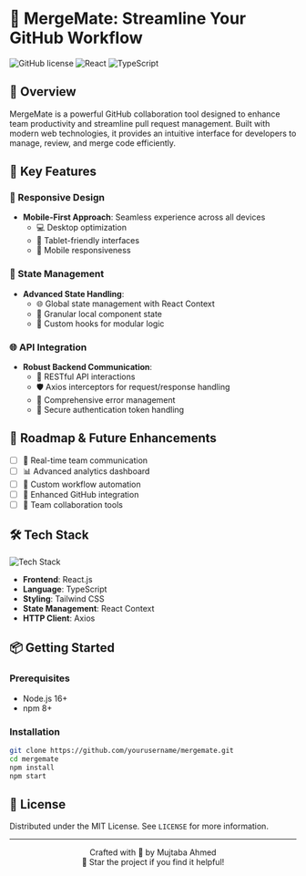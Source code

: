 # 🚀 MergeMate: Streamline Your GitHub Workflow

![GitHub license](https://img.shields.io/badge/license-MIT-blue.svg)
![React](https://img.shields.io/badge/React-18.x-61DAFB?logo=react)
![TypeScript](https://img.shields.io/badge/TypeScript-4.x-3178C6?logo=typescript)

## 📖 Overview

MergeMate is a powerful GitHub collaboration tool designed to enhance team productivity and streamline pull request management. Built with modern web technologies, it provides an intuitive interface for developers to manage, review, and merge code efficiently.

## 🌟 Key Features

### 📱 Responsive Design
- **Mobile-First Approach**: Seamless experience across all devices
  - 💻 Desktop optimization
  - 📱 Tablet-friendly interfaces
  - 🤳 Mobile responsiveness

### 🔄 State Management
- **Advanced State Handling**:
  - 🌐 Global state management with React Context
  - 🧩 Granular local component state
  - 🔧 Custom hooks for modular logic

### 🌐 API Integration
- **Robust Backend Communication**:
  - 🔌 RESTful API interactions
  - 🛡️ Axios interceptors for request/response handling
  - 🚨 Comprehensive error management
  - 🔐 Secure authentication token handling

## 🎯 Roadmap & Future Enhancements

- [ ] 💬 Real-time team communication
- [ ] 📊 Advanced analytics dashboard
- [ ] 🤖 Custom workflow automation
- [ ] 🔗 Enhanced GitHub integration
- [ ] 👥 Team collaboration tools

## 🛠 Tech Stack

![Tech Stack](https://skillicons.dev/icons?i=react,typescript,github,nodejs,tailwind)

- **Frontend**: React.js
- **Language**: TypeScript
- **Styling**: Tailwind CSS
- **State Management**: React Context
- **HTTP Client**: Axios

## 📦 Getting Started

### Prerequisites
- Node.js 16+
- npm 8+

### Installation
```bash
git clone https://github.com/yourusername/mergemate.git
cd mergemate
npm install
npm start
```

## 📄 License

Distributed under the MIT License. See `LICENSE` for more information.

---

<p align="center">
  Crafted with 💖 by Mujtaba Ahmed
  <br>
  🌟 Star the project if you find it helpful!
</p>
